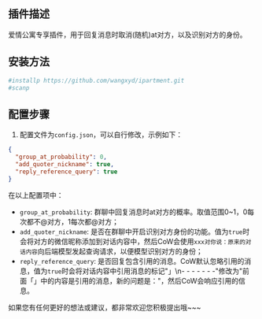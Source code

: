 ## 插件描述

爱情公寓专享插件，用于回复消息时取消(随机)at对方，以及识别对方的身份。

## 安装方法

```sh
#installp https://github.com/wangxyd/ipartment.git
#scanp
```

## 配置步骤

1. 配置文件为`config.json`，可以自行修改，示例如下：

```json
{
  "group_at_probability": 0,
  "add_quoter_nickname": true,
  "reply_reference_query": true
}
```

在以上配置项中：

- `group_at_probability`: 群聊中回复消息时at对方的概率。取值范围0~1，0每次都不@对方，1每次都@对方；
- `add_quoter_nickname`: 是否在群聊中开启识别对方身份的功能。值为`true`时会将对方的微信昵称添加到对话内容中，然后CoW会使用`xxx对你说：原来的对话内容`向后端模型发起查询请求，以便模型识别对方的身份；
- `reply_reference_query`: 是否回复包含引用的消息。CoW默认忽略引用的消息，值为`true`时会将对话内容中引用消息的标记"」\n- - - - - - -"修改为"前面「」中的内容是引用的消息，新的问题是："，然后CoW会响应引用的信息。

如果您有任何更好的想法或建议，都非常欢迎您积极提出哦~~~